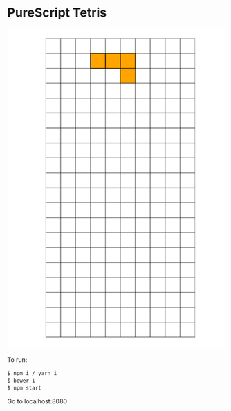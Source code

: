 # PureScript Tetris

![](tetris.gif)

To run:

```bash
$ npm i / yarn i
$ bower i
$ npm start
```

Go to localhost:8080
